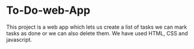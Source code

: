 # To-Do-web-App
This project is a web app which lets us create a list of tasks we can mark tasks  as done or we can also delete them. We have used HTML, CSS and javascript.

